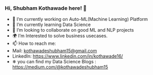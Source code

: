 ### Hi, Shubham Kothawade here! 👋

- 🔭 I’m currently working on Auto-ML(Machine Learning) Platform 
- 🌱 I’m currently learning Data Science
- 👯 I’m looking to collaborate on good ML and NLP projects
- 🌍 I’m Interested to solve business usecases.
- 📫 How to reach me: 
-  Mail: kothawadeshubham15@gmail.com 
-  LinkedIn:  https://www.linkedin.com/in/kothawade16/
- ❄ you can find my Data Science Blogs : https://medium.com/@kothawadeshubham15

<!--
**shubhamk16/shubhamk16** is a ✨ _special_ ✨ repository because its `README.md` (this file) appears on your GitHub profile.

Here are some ideas to get you started:

- 🔭 I’m currently working on Automate Machine Learning Platform 
- 🌱 I’m currently learning Data Science
- 👯 I’m looking to collaborate on good ML and NLP projects
- 🌍 I’m Interested to solve business usecases.
- 📫 How to reach me: kothawadeshubham15@gmail.com
-->
